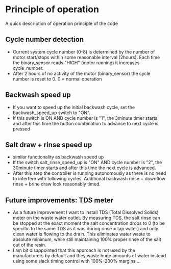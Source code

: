 # Principle of operation
A quick description of operation principle of the code
## Cycle number detection
- Current system cycle number (0-8) is determined by the number of motor start/stops within some reasonable interval (2hours). Each time the binary_sensor reads "HIGH" (motor running) it increases cycle_number.
- After 2 hours of no activity of the motor (binary_sensor) the cycle number is reset to 0. 0 = normal operation

## Backwash speed up
- If you want to speed up the initial backwash cycle, set the backwash_speed_up switch to "ON".
- If this switch is ON AND cycle number is "1", the 3minute timer starts and after this time the button combination to advance to next cycle is pressed

## Salt draw + rinse speed up
- similar functionality as backwash speed up
- If the switch salt_rinse_speed_up is "ON" AND cycle number is "2", the 30minute timer starts and after this time the next cycle is advanced.
- After this step the controller is running autonomously as there is no need to interfere with following cycles. Additional backwash rinse + downflow rinse + brine draw look reasonably timed.

## Future improvements: TDS meter
- As a future improvement I want to install TDS (Total Dissolved Solids) meter on the waste water outlet. By measuring TDS, the salt rinse can be stopped at the exact moment the salt concentration drops to 0 (to be specific to the same TDS as it was during rinse = tap water) and only clean water is flowing to the drain. This eliminates water waste to absolute minimum, while still maintaining 100% proper rinse of the salt out of the resin.
- I am bit disappointed that this approach is not used by the manufacturers by default and they waste huge amounts of water instead using some slack timing control with 100%-200% margins ...

